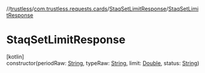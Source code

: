 //[trustless](../../../index.md)/[com.trustless.requests.cards](../index.md)/[StaqSetLimitResponse](index.md)/[StaqSetLimitResponse](-staq-set-limit-response.md)

# StaqSetLimitResponse

[kotlin]\
constructor(periodRaw: [String](https://kotlinlang.org/api/latest/jvm/stdlib/kotlin/-string/index.html), typeRaw: [String](https://kotlinlang.org/api/latest/jvm/stdlib/kotlin/-string/index.html), limit: [Double](https://kotlinlang.org/api/latest/jvm/stdlib/kotlin/-double/index.html), status: [String](https://kotlinlang.org/api/latest/jvm/stdlib/kotlin/-string/index.html))
